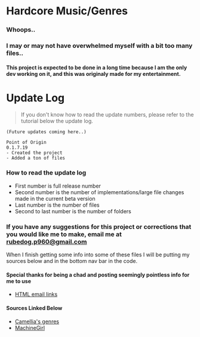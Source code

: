 # Hardcore Music/Genres
### Whoops..
### I may or may not have overwhelmed myself with a bit too many files..
#### This project is expected to be done in a long time because I am the only dev working on it, and this was originaly made for my entertainment.

# Update Log
 > If you don't know how to read the update numbers, please refer to the tutorial below the update log.
```
(Future updates coming here..)

Point of Origin
0.1.7.19
- Created the project
- Added a ton of files
```
### How to read the update log
- First number is full release number
- Second number is the number of implementations/large file changes made in the current beta version
- Last number is the number of files
- Second to last number is the number of folders


### If you have any suggestions for this project or corrections that you would like me to make, email me at rubedog.p960@gmail.com
When I finish getting some info into some of these files I will be putting my sources below and in the bottom nav bar in the code.

#### Special thanks for being a chad and posting seemingly pointless info for me to use

- [HTML email links](https://www.tutorialspoint.com/html/html_email_links.htm)

#### Sources Linked Below

- [Camellia's genres](https://www.otaquest.com/camellia-music/#:~:text=DJ's%20are%20the%20heart%20of,%2C%20Drum%20n%20Bass%2C%20Trance.)
- [MachineGirl](https://en.wikipedia.org/wiki/Machine_Girl_(band))
